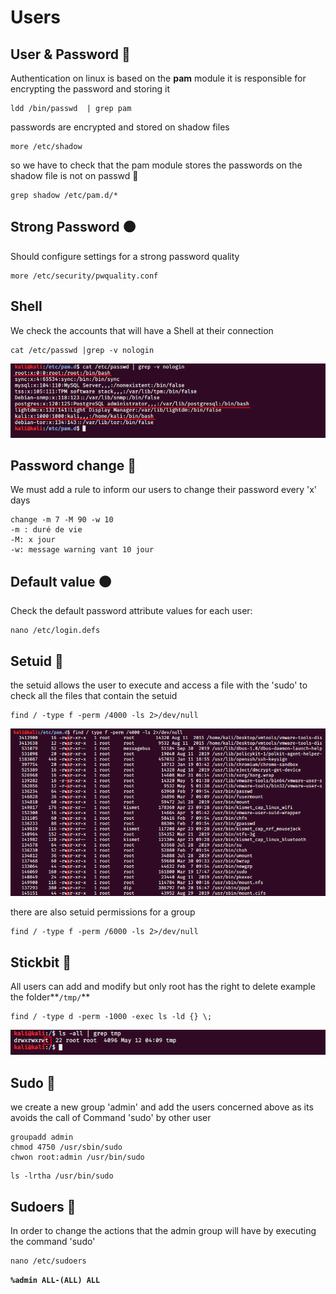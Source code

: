 # Users

## User & Password 🔴 

Authentication on linux is based on the **pam** module it is responsible for encrypting the password and storing it

```text
ldd /bin/passwd  | grep pam
```

passwords are encrypted and stored on shadow files

```text
more /etc/shadow
```

so we have to check that the pam module stores the passwords on the shadow file is not on passwd 🔴 

```text
grep shadow /etc/pam.d/*
```

## Strong Password ⚫ 

Should configure settings for a strong password quality

```text
more /etc/security/pwquality.conf
```

## Shell 

We check the accounts that will have a Shell at their connection

```text
cat /etc/passwd |grep -v nologin
```

![](../.gitbook/assets/shell.png)

## Password change 🔴 

We must add a rule to inform our users to change their password every 'x' days

```text
change -m 7 -M 90 -w 10
-m : duré de vie
-M: x jour
-w: message warning vant 10 jour
```

## Default value ⚫ 

Check the default password attribute values for each user:

```text
nano /etc/login.defs
```

## Setuid 🔴 

the setuid allows the user to execute and access a file with the 'sudo' to check all the files that contain the setuid

```text
find / -type f -perm /4000 -ls 2>/dev/null
```

![](../.gitbook/assets/setuid.png)

there are also setuid permissions for a group

```text
find / -type f -perm /6000 -ls 2>/dev/null
```

## Stickbit 🔴 

All users can add and modify but only root has the right to delete example the folder**`/tmp/`**

```text
find / -type d -perm -1000 -exec ls -ld {} \;
```

![](../.gitbook/assets/stickbit.png)

## Sudo 🔴 

we create a new group 'admin' and add the users concerned above as its avoids the call of Command 'sudo' by other user

```text
groupadd admin
chmod 4750 /usr/sbin/sudo
chwon root:admin /usr/bin/sudo
```

```text
ls -lrtha /usr/bin/sudo
```

## Sudoers 🔴 

In order to change the actions that the admin group will have by executing the command 'sudo'

```text
nano /etc/sudoers
```

**`%admin ALL-(ALL) ALL`**

